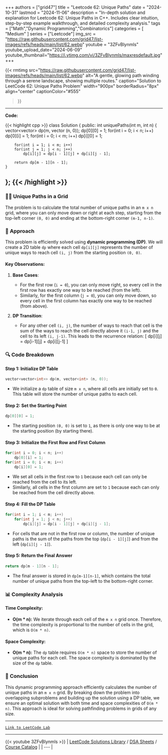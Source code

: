 
+++
authors = ["grid47"]
title = "Leetcode 62: Unique Paths"
date = "2024-10-31"
lastmod = "2024-11-06"
description = "In-depth solution and explanation for Leetcode 62: Unique Paths in C++. Includes clear intuition, step-by-step example walkthrough, and detailed complexity analysis."
tags = ["Math","Dynamic Programming","Combinatorics"]
categories = [
    "Medium"
]
series = ["Leetcode"]
img_src = "https://raw.githubusercontent.com/grid47/list-images/refs/heads/main/list/62.webp"
youtube = "3ZFvBlynmls"
youtube_upload_date="2024-06-09"
youtube_thumbnail="https://i.ytimg.com/vi/3ZFvBlynmls/maxresdefault.jpg"
+++


{{< rmtimg 
    src="https://raw.githubusercontent.com/grid47/list-images/refs/heads/main/list/62.webp" 
    alt="A gentle, glowing path winding through a serene landscape, showing multiple routes."
    caption="Solution to LeetCode 62: Unique Paths Problem"
    width="900px"
    borderRadius="8px"
    align="center" 
    captionColor="#555"
>}}
---
**Code:**

{{< highlight cpp >}}
class Solution {
public:
    int uniquePaths(int m, int n) {
        vector<vector<int>> dp(m, vector<int> (n, 0));
        dp[0][0] = 1;
        for(int i = 0; i < n; i++)
            dp[0][i] = 1;
        for(int i = 0; i < m; i++)
            dp[i][0] = 1;
        
        for(int i = 1; i < m; i++)
        for(int j = 1; j < n; j++)
            dp[i][j] = dp[i - 1][j] + dp[i][j - 1];
        
        return dp[m - 1][n - 1];
    }
};
{{< /highlight >}}
---

### 🚶‍♂️ **Unique Paths in a Grid**

The problem is to calculate the total number of unique paths in an `m x n` grid, where you can only move down or right at each step, starting from the top-left corner `(0, 0)` and ending at the bottom-right corner `(m-1, n-1)`.

### 🧠 **Approach**

This problem is efficiently solved using **dynamic programming (DP)**. We will create a 2D table `dp` where each cell `dp[i][j]` represents the number of unique ways to reach cell `(i, j)` from the starting position `(0, 0)`.

#### Key Observations:

1. **Base Cases**:
   - For the first row (`i = 0`), you can only move right, so every cell in the first row has exactly one way to be reached (from the left).
   - Similarly, for the first column (`j = 0`), you can only move down, so every cell in the first column has exactly one way to be reached (from above).

2. **DP Transition**:
   - For any other cell `(i, j)`, the number of ways to reach that cell is the sum of the ways to reach the cell directly above it `(i-1, j)` and the cell to its left `(i, j-1)`. This leads to the recurrence relation:
     \[
     dp[i][j] = dp[i-1][j] + dp[i][j-1]
     \]

### 🔍 **Code Breakdown**

#### Step 1: Initialize DP Table

```cpp
vector<vector<int>> dp(m, vector<int> (n, 0));
```

- We initialize a `dp` table of size `m x n`, where all cells are initially set to `0`. This table will store the number of unique paths to each cell.

#### Step 2: Set the Starting Point

```cpp
dp[0][0] = 1;
```

- The starting position `(0, 0)` is set to `1`, as there is only one way to be at the starting position (by starting there).

#### Step 3: Initialize the First Row and First Column

```cpp
for(int i = 0; i < n; i++)
    dp[0][i] = 1;
for(int i = 0; i < m; i++)
    dp[i][0] = 1;
```

- We set all cells in the first row to `1` because each cell can only be reached from the cell to its left.
- Similarly, all cells in the first column are set to `1` because each can only be reached from the cell directly above.

#### Step 4: Fill the DP Table

```cpp
for(int i = 1; i < m; i++)
    for(int j = 1; j < n; j++)
        dp[i][j] = dp[i - 1][j] + dp[i][j - 1];
```

- For cells that are not in the first row or column, the number of unique paths is the sum of the paths from the top (`dp[i - 1][j]`) and from the left (`dp[i][j - 1]`).

#### Step 5: Return the Final Answer

```cpp
return dp[m - 1][n - 1];
```

- The final answer is stored in `dp[m-1][n-1]`, which contains the total number of unique paths from the top-left to the bottom-right corner.

### 📊 **Complexity Analysis**

#### Time Complexity:
- **O(m * n):** We iterate through each cell of the `m x n` grid once. Therefore, the time complexity is proportional to the number of cells in the grid, which is `O(m * n)`.

#### Space Complexity:
- **O(m * n):** The `dp` table requires `O(m * n)` space to store the number of unique paths for each cell. The space complexity is dominated by the size of the `dp` table.

### 🌟 **Conclusion**

This dynamic programming approach efficiently calculates the number of unique paths in an `m x n` grid. By breaking down the problem into overlapping subproblems and building up the solution using a DP table, we ensure an optimal solution with both time and space complexities of `O(m * n)`. This approach is ideal for solving pathfinding problems in grids of any size.

---

[`Link to LeetCode Lab`](https://leetcode.com/problems/unique-paths/description/)

---
{{< youtube 3ZFvBlynmls >}}
| [LeetCode Solutions Library](https://grid47.xyz/leetcode/) / [DSA Sheets](https://grid47.xyz/sheets/) / [Course Catalog](https://grid47.xyz/courses/) |
| --- |
